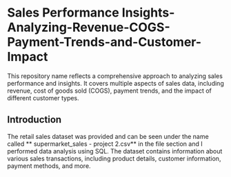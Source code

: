 # Sales Performance Insights-Analyzing-Revenue-COGS-Payment-Trends-and-Customer-Impact
This repository name reflects a comprehensive approach to analyzing sales performance and insights. It covers multiple aspects of sales data, including revenue, cost of goods sold (COGS), payment trends, and the impact of different customer types.

## Introduction
The retail sales dataset was provided and can be seen under the name called ** supermarket_sales - project 2.csv** in the file section and I performed data analysis using SQL. The dataset contains information about various sales transactions, including product details, customer information, payment methods, and more.
